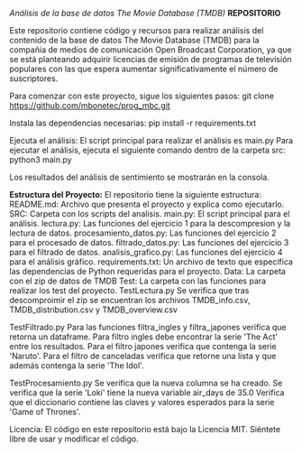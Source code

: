 *Análisis de la base de datos The Movie Database (TMDB)*
**REPOSITORIO**

Este repositorio contiene código y recursos para realizar análisis del contenido de la base de datos The Movie Database (TMDB) para la compañia de medios de comunicación Open Broadcast Corporation, ya que se está planteando adquirir licencias de emisión de programas de televisión populares con las que espera aumentar significativamente el número de suscriptores.

Para comenzar con este proyecto, sigue los siguientes pasos: 
git clone https://github.com/mbonetec/prog_mbc.git

Instala las dependencias necesarias:
pip install -r requirements.txt

Ejecuta el análisis: 
El script principal para realizar el análisis es main.py
Para ejecutar el análisis, ejecuta el siguiente comando dentro de la carpeta src: 
python3 main.py

Los resultados del análisis de sentimiento se mostrarán en la consola.

**Estructura del Proyecto:**
El repositorio tiene la siguiente estructura:
README.md: Archivo que presenta el proyecto y explica como ejecutarlo.
SRC: Carpeta con los scripts del analisis.
  main.py: El script principal para el análisis. 
  lectura.py: Las funciones del ejercicio 1 para la descompresion y la lectura de datos.
  procesamiento_datos.py: Las funciones del ejercicio 2 para el procesado de datos.
  filtrado_datos.py: Las funciones del ejercicio 3 para el filtrado de datos.
  analisis_grafico.py: Las funciones del ejercicio 4 para el análisis gráfico.
requirements.txt: Un archivo de texto que especifica las dependencias de Python requeridas para el proyecto. 
Data: La carpeta con el zip de datos de TMDB
Test: La carpeta con las funciones para realizar los test del proyecto.
  TestLectura.py
      Se verifica que tras descomproimir el zip se encuentran los archivos TMDB_info.csv, TMDB_distribution.csv y TMDB_overview.csv
      
  TestFiltrado.py
      Para las funciones filtra_ingles y filtra_japones verifica que retorna un dataframe.
      Para filtro ingles debe encontrar la serie 'The Act' entre los resultados.
      Para el filtro japones verifica que contenga la serie 'Naruto'.
      Para el filtro de canceladas verifica que retorne una lista y que además contenga la serie 'The Idol'. 

  TestProcesamiento.py
      Se verifica que la nueva columna se ha creado. 
      Se verifica que la serie 'Loki' tiene la nueva variable air_days de 35.0
      Verifica que el diccionario contiene las claves y valores esperados para la serie 'Game of Thrones'.
      
Licencia:
El código en este repositorio está bajo la Licencia MIT. Siéntete libre de usar y modificar el código.
